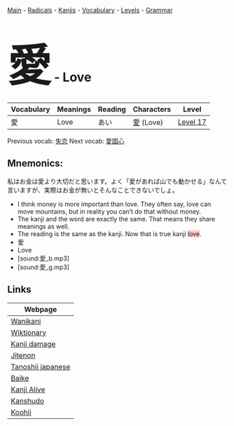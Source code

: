 <style> bigfont {font-size: 100px}</style>
[Main](../README.md) -
[Radicals](../radicals.md) -
[Kanjis](../kanjis.md) -
[Vocabulary](../vocabulary.md) -
[Levels](../levels.md) -
[Grammar](../grammar.md)
# <bigfont> 愛</bigfont> - Love 

| Vocabulary | Meanings | Reading | Characters | Level |
| --- | --- | --- | --- | --- |
| 愛 | Love | あい |  [愛](../kanjis/愛.md) (Love) | [Level 17](../levels/wk_level17.md) |

Previous vocab: [失恋](失恋.md) Next vocab: [愛国心](愛国心.md) 

## Mnemonics:
私はお金は愛より大切だと思います。よく「愛があれば山でも動かせる」なんて言いますが、実際はお金が無いとそんなことできないでしょ。
* I think money is more important than love. They often say, love can move mountains, but in reality you can’t do that without money.
* The kanji and the word are exactly the same. That means they share meanings as well.
* The reading is the same as the kanji. Now that is true kanji <span style="background-color:#ffcccb"> love</span>.
* 愛
* Love
* [sound:愛_b.mp3]
* [sound:愛_g.mp3]


## Links 

| Webpage |
| --- |
| [Wanikani          ](https://www.wanikani.com/kanji/愛) |
| [Wiktionary        ](https://en.wiktionary.org/wiki/愛) |
| [Kanji damage      ](http://www.kanjidamage.com/kanji/search?utf8=✓&q=愛) |
| [Jitenon           ](https://jitenon.com/kanji/愛) |
| [Tanoshii japanese ](https://www.tanoshiijapanese.com/dictionary/kanji.cfm?k=愛) |
| [Baike             ](https://baike.baidu.com/item/愛) |
| [Kanji Alive       ](https://app.kanjialive.com/愛) |
| [Kanshudo          ](https://www.kanshudo.com/searchmn?q=愛) |
| [Koohii            ](https://kanji.koohii.com/study/kanji/愛) |
